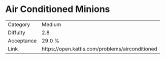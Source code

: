 # Air Conditioned Minions

<table>
    <tr>
        <td>Category</td>
        <td>Medium</td>
    </tr>
    <tr>
        <td>Diffulty</td>
        <td>2.8</td>
    </tr>
    <tr>
        <td>Acceptance</td>
        <td>29.0 %</td>
    </tr>
    <tr>
        <td>Link</td>
        <td>https://open.kattis.com/problems/airconditioned</td>
    </tr>
</table>